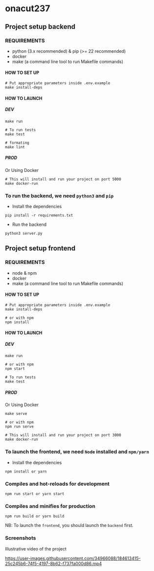 # onacut237


## Project setup backend

### REQUIREMENTS

- python (3.x recommended) & pip (>= 22 recommended)
- docker
- make (a command line tool to run Makefile commands)

#### HOW TO SET UP

```
# Put appropriate parameters inside .env.example
make install-deps
```

#### HOW TO LAUNCH

##### DEV

```
make run

# To run tests
make test

# formating
make lint
```

##### PROD

Or Using Docker

```
# This will install and run your project on port 5000
make docker-run
```

### To run the backend, we need `python3` and `pip`

- Install the dependencies
```
pip install -r requirements.txt
```

- Run the backend
```
python3 server.py
```


## Project setup frontend

### REQUIREMENTS

- node & npm
- docker
- make (a command line tool to run Makefile commands)

#### HOW TO SET UP

```
# Put appropriate parameters inside .env.example
make install-deps

# or with npm
npm install
```

#### HOW TO LAUNCH

##### DEV

```
make run

# or with npm
npm start

# To run tests
make test
```

##### PROD

Or Using Docker

```
make serve

# or with npm
npm run serve

# This will install and run your project on port 3000
make docker-run

```
### To launch the frontend, we need `Node` installed and `npm/yarn`

- Install the dependencies
```
npm install or yarn
```

### Compiles and hot-reloads for development
```
npm run start or yarn start
```

### Compiles and minifies for production
```
npm run build or yarn build
```

NB: To launch the `frontend`, you should launch the `backend` first.


### Screenshots

Illustrative video of the project


https://user-images.githubusercontent.com/34966088/184613415-25c245b6-74f5-4197-8b62-f737fa000d86.mp4


